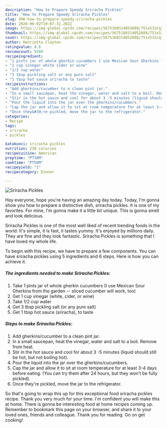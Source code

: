 ```yaml
---
description: "How to Prepare Speedy Sriracha Pickles"
title: "How to Prepare Speedy Sriracha Pickles"
slug: 496-how-to-prepare-speedy-sriracha-pickles
date: 2020-09-02T19:07:31.282Z
image: https://img-global.cpcdn.com/recipes/5675160314052608/751x532cq70/sriracha-pickles-recipe-main-photo.jpg
thumbnail: https://img-global.cpcdn.com/recipes/5675160314052608/751x532cq70/sriracha-pickles-recipe-main-photo.jpg
cover: https://img-global.cpcdn.com/recipes/5675160314052608/751x532cq70/sriracha-pickles-recipe-main-photo.jpg
author: Henrietta Clayton
ratingvalue: 4.6
reviewcount: 9289
recipeingredient:
- "1 pints jar of whole gherkin cucumbers I use Mexican Sour Gherkins from the garden  sliced cucumber will work too"
- "1 cup vinegar white cider or wine"
- "1/2 cup water"
- "3 tbsp pickling salt or any pure salt"
- "1 tbsp hot sauce sriracha to taste"
recipeinstructions:
- "Add gherkins/cucumber to a clean pint jar."
- "In a small saucepan, heat the vinegar, water and salt to a boil. Remove from heat."
- "Stir in the hot sauce and cool for about 3 -5 minutes (liquid should still be hot, but not boiling hot)."
- "Pour the liquid into the jar over the gherkins/cucumbers."
- "Cap the jar and allow it to sit at room temperature for at least 3-4 days before eating. (You can try them after 24 hours, but they won&#39;t be fully pickled)."
- "Once they&#39;re pickled, move the jar to the refrigerator."
categories:
- Recipe
tags:
- sriracha
- pickles

katakunci: sriracha pickles 
nutrition: 230 calories
recipecuisine: American
preptime: "PT38M"
cooktime: "PT50M"
recipeyield: "1"
recipecategory: Dinner

---
```



![Sriracha Pickles](https://img-global.cpcdn.com/recipes/5675160314052608/751x532cq70/sriracha-pickles-recipe-main-photo.jpg)

Hey everyone, hope you're having an amazing day today. Today, I'm gonna show you how to prepare a distinctive dish, sriracha pickles. It is one of my favorites. For mine, I'm gonna make it a little bit unique. This is gonna smell and look delicious.



Sriracha Pickles is one of the most well liked of recent trending foods in the world. It's simple, it is fast, it tastes yummy. It's enjoyed by millions daily. They are fine and they look fantastic. Sriracha Pickles is something that I have loved my whole life.


To begin with this recipe, we have to prepare a few components. You can have sriracha pickles using 5 ingredients and 6 steps. Here is how you can achieve it.

<!--inarticleads1-->

##### The ingredients needed to make Sriracha Pickles:

1. Take 1 pints jar of whole gherkin cucumbers (I use Mexican Sour Gherkins from the garden -- sliced cucumber will work, too)
1. Get 1 cup vinegar (white, cider, or wine)
1. Take 1/2 cup water
1. Get 3 tbsp pickling salt (or any pure salt)
1. Get 1 tbsp hot sauce (sriracha), to taste




<!--inarticleads2-->

##### Steps to make Sriracha Pickles:

1. Add gherkins/cucumber to a clean pint jar.
1. In a small saucepan, heat the vinegar, water and salt to a boil. Remove from heat.
1. Stir in the hot sauce and cool for about 3 -5 minutes (liquid should still be hot, but not boiling hot).
1. Pour the liquid into the jar over the gherkins/cucumbers.
1. Cap the jar and allow it to sit at room temperature for at least 3-4 days before eating. (You can try them after 24 hours, but they won&#39;t be fully pickled).
1. Once they&#39;re pickled, move the jar to the refrigerator.




So that's going to wrap this up for this exceptional food sriracha pickles recipe. Thank you very much for your time. I'm confident you will make this at home. There is gonna be interesting food at home recipes coming up. Remember to bookmark this page on your browser, and share it to your loved ones, friends and colleague. Thank you for reading. Go on get cooking!
